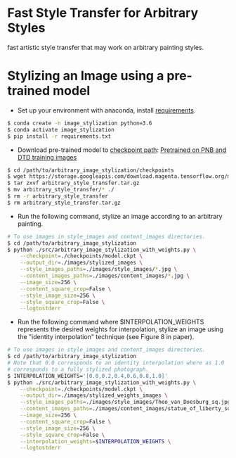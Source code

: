 # Fast Style Transfer for Arbitrary Styles
fast artistic style transfer that may work on arbitrary painting styles.

# Stylizing an Image using a pre-trained model
* Set up your environment with anaconda, install [requirements](/requirements.txt).
```bash
$ conda create -n image_stylization python=3.6
$ conda activate image_stylization
$ pip install -r requirements.txt
```

* Download pre-trained model to [checkpoint path](/checkpoints): [Pretrained on PNB and DTD training images](https://storage.googleapis.com/download.magenta.tensorflow.org/models/arbitrary_style_transfer.tar.gz)
```bash
$ cd /path/to/arbitrary_image_stylization/checkpoints
$ wget https://storage.googleapis.com/download.magenta.tensorflow.org/models/arbitrary_style_transfer.tar.gz
$ tar zxvf arbitrary_style_transfer.tar.gz
$ mv arbitrary_style_transfer/* ./
$ rm -r arbitrary_style_transfer
$ rm arbitrary_style_transfer.tar.gz
```

* Run the following command, stylize an image according to an arbitrary painting.
```bash
# To use images in style_images and content_images directories.
$ cd /path/to/arbitrary_image_stylization
$ python ./src/arbitrary_image_stylization_with_weights.py \
    --checkpoint=./checkpoints/model.ckpt \
    --output_dir=./images/stylized_images \
    --style_images_paths=./images/style_images/*.jpg \
    --content_images_paths=./images/content_images/*.jpg \
    --image_size=256 \
    --content_square_crop=False \
    --style_image_size=256 \
    --style_square_crop=False \
    --logtostderr
```

* Run the following command where $INTERPOLATION_WEIGHTS represents the desired weights for interpolation, stylize an image using the "identity interpolation" technique (see Figure 8 in paper).
```bash
# To use images in style_images and content_images directories.
$ cd /path/to/arbitrary_image_stylization
# Note that 0.0 corresponds to an identity interpolation where as 1.0
# corresponds to a fully stylized photograph.
$ INTERPOLATION_WEIGHTS='[0.0,0.2,0.4,0.6,0.8,1.0]'
$ python ./src/arbitrary_image_stylization_with_weights.py \
    --checkpoint=./checkpoints/model.ckpt \
    --output_dir=./images/stylized_weights_images \
    --style_images_paths=./images/style_images/Theo_van_Doesburg_sq.jpg \
    --content_images_paths=./images/content_images/statue_of_liberty_sq.jpg \
    --image_size=256 \
    --content_square_crop=False \
    --style_image_size=256 \
    --style_square_crop=False \
    --interpolation_weights=$INTERPOLATION_WEIGHTS \
    --logtostderr
```



